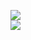 [![](https://img.shields.io/badge/Made%20With-Github%20Spray-lightgrey.svg?style=for-the-badge&logo=github)](https://github.com/Annihil/github-spray#1888)  
[![](https://i.imgur.com/2DrTn0Z.gif)](https://github.com/Annihil/github-spray)